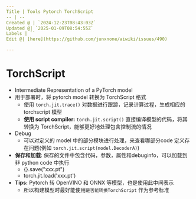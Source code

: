 ```yaml
---
Title | Tools Pytorch TorchScript
-- | --
Created @ | `2024-12-23T08:43:03Z`
Updated @| `2025-01-09T08:54:55Z`
Labels | ``
Edit @| [here](https://github.com/junxnone/aiwiki/issues/490)

---
```

# TorchScript

- Intermediate Representation of a PyTorch model
- 用于部署时，将 pytorch model 转换为 TorchScript 格式
  - 使用 `torch.jit.trace()` 对数据进行跟踪，记录计算过程，生成相应的 torchscript 模型
  - **使用 script compiler:** `torch.jit.script()` 直接编译模型的代码，将其转换为 TorchScript，能够更好地处理包含控制流的情况
- Debug
  - 可以对定义的 model 中的部分模块进行处理，来查看哪部分code 定义存在问题(例如 `torch.jit.script(model.DecoderA)`)
- **保存和加载**: 保存的文件中包含代码，参数，属性和debuginfo，可以加载到非 python code 中执行
  - {}.save("xxx.pt")
  - torch.jit.load('xxx.pt')
- **Tips:** Pytorch 转 OpenVINO 和 ONNX 等模型，也是使用此中间表示
  - 所以构建模型时最好能使用`是否能转换TorchScript` 作为参考标准

